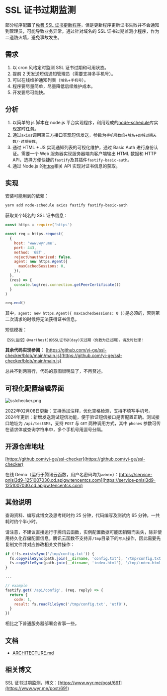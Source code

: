 # SSL 证书过期监测

部分程序配置了[免费 SSL 证书更新程序](https://www.wyr.me/post/616)，但是更新程序更新证书失败并不会通知到管理员，可能导致业务异常。通过针对域名的 SSL 证书过期监测小程序，作为二道防火墙，避免事故发生。

## 需求

1. 以 cron 风格定时监测 SSL 证书过期和可用状态。
2. 提前 2 天发送短信通知管理员（需要支持多手机号）。
3. 可以在线维护通知列表（`域名`+`手机号`）。
4. 程序要尽量简单，尽量降低后续维护成本。
5. 开发要尽可能快。

## 分析

1. 以简单的 js 脚本在 node.js 平台实现程序，利用现成的[node-schedule](https://github.com/node-schedule/node-schedule)库实现定时任务。
2. 通过`axios`调用第三方接口实现短信发送，参数为`手机号数组`+`域名`+`即将过期天数/-过期天数`。
3. 通过 HTML + JS 实现通知列表的可视化维护，通过 Basic Auth 进行身份认证。需要一个 Web 服务器实现服务器端向客户端输出 HTML 数据和 HTTP API，选择方便快捷的`fastify`及其插件`fastify-basic-auth`。
4. 通过 Node.js 的[https](https://nodejs.org/api/https.html)相关 API 实现对证书信息的获取。

## 实现

安装可能用到的依赖：

```bash
yarn add node-schedule axios fastify fastify-basic-auth
```

获取某个域名的 SSL 证书信息：

```javascript
const https = require('https')

const req = https.request(
  {
    host: 'www.wyr.me',
    port: 443,
    method: 'GET',
    rejectUnauthorized: false,
    agent: new https.Agent({
      maxCachedSessions: 0,
    }),
  },
  (res) => {
    console.log(res.connection.getPeerCertificate())
  }
)

req.end()
```

其中，`agent: new https.Agent({ maxCachedSessions: 0 })`是必须的，否则第二次请求的时候将无法获得证书信息。

短信模板：

```text
【SSL监控】@var(host)的SSL证书@(day)天过期（负数为已过期）。请及时处理！
```

**其余代码实现参阅：**
[https://github.com/yi-ge/ssl-checker/blob/main/main.js](https://github.com/yi-ge/ssl-checker/blob/main/main.js)

总共不到两百行，代码的意图很明显了，不再赘述。

## 可视化配置编辑界面

![sslchecker.png](https://cdn.wyr.me/post-files/2022-02-08/1644290856827/image.png)

2022年02月08日更新：支持添加注释，优化空格检测，支持不填写手机号。
2024年更新：新增发送测试短信功能，便于验证短信接口是否配置正确。测试接口地址为 `/api/testSMS`，支持 `POST` 与 `GET` 两种调用方式，其中 `phones` 参数可传在请求体或查询字符串中，多个手机号用逗号分隔。

## 开源仓库地址

[https://github.com/yi-ge/ssl-checker](https://github.com/yi-ge/ssl-checker)

在线 Demo（运行于腾讯云函数，用户名密码均为`admin`）：[https://service-pnlsi3d9-1251007030.cd.apigw.tencentcs.com](https://service-pnlsi3d9-1251007030.cd.apigw.tencentcs.com)

## 其他说明

查询资料、编写此博文及思考耗时约 25 分钟，代码编写及测试约 65 分钟。一共耗时约个半小时。

请注意，不建议直接运行于腾讯云函数，实例配置数据可能因销毁而丢失，除非使用持久化存储配置信息。腾讯云函数不支持非`/tmp`目录下的`写入`操作，因此需要先复制文件并对应修改相关文件操作：

```javascript
if (!fs.existsSync('/tmp/config.txt')) {
  fs.copyFileSync(path.join(__dirname, 'config.txt'), '/tmp/config.txt')
  fs.copyFileSync(path.join(__dirname, 'index.html'), '/tmp/index.html')
}

...

// example
fastify.get('/api/config', (req, reply) => {
  return {
    code: 1,
    result: fs.readFileSync('/tmp/config.txt', 'utf8'),
  }
})
```

相比之下普通服务器部署会省事一些。

## 文档
- [ARCHITECTURE.md](ARCHITECTURE.md)

## 相关博文

SSL 证书过期监测，博文：[https://www.wyr.me/post/691](https://www.wyr.me/post/691)
